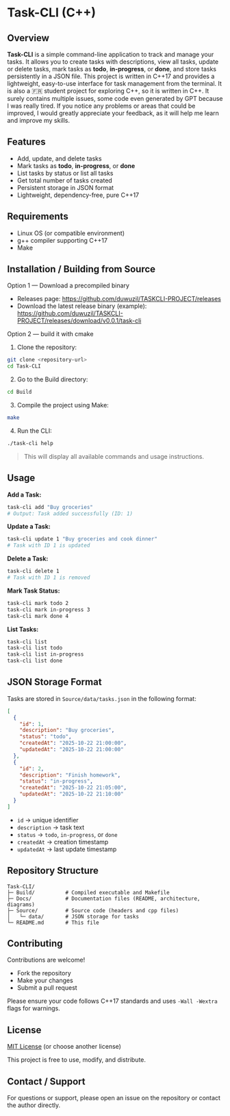 # Task-CLI (C++) 

## Overview

**Task-CLI** is a simple command-line application to track and manage your tasks. It allows you to create tasks with descriptions, view all tasks, update or delete tasks, mark tasks as **todo**, **in-progress**, or **done**, and store tasks persistently in a JSON file. This project is written in C++17 and provides a lightweight, easy-to-use interface for task management from the terminal.
It is also a 🇫🇷 student project for exploring C++, so it is written in C++. It surely contains multiple issues, some code even generated by GPT because I was really tired. If you notice any problems or areas that could be improved, I would greatly appreciate your feedback, as it will help me learn and improve my skills.

## Features

* Add, update, and delete tasks
* Mark tasks as **todo**, **in-progress**, or **done**
* List tasks by status or list all tasks
* Get total number of tasks created
* Persistent storage in JSON format
* Lightweight, dependency-free, pure C++17

## Requirements

* Linux OS (or compatible environment)
* g++ compiler supporting C++17
* Make

## Installation / Building from Source

Option 1 — Download a precompiled binary
- Releases page: https://github.com/duwuzil/TASKCLI-PROJECT/releases
- Download the latest release binary (example): https://github.com/duwuzil/TASKCLI-PROJECT/releases/download/v0.0.1/task-cli

Option 2 — build it with cmake
1. Clone the repository:

```bash
git clone <repository-url>
cd Task-CLI
```

2. Go to the Build directory:

```bash
cd Build
```

3. Compile the project using Make:

```bash
make
```

4. Run the CLI:

```bash
./task-cli help
```

> This will display all available commands and usage instructions.

## Usage

**Add a Task:**

```bash
task-cli add "Buy groceries"
# Output: Task added successfully (ID: 1)
```

**Update a Task:**

```bash
task-cli update 1 "Buy groceries and cook dinner"
# Task with ID 1 is updated
```

**Delete a Task:**

```bash
task-cli delete 1
# Task with ID 1 is removed
```

**Mark Task Status:**

```bash
task-cli mark todo 2
task-cli mark in-progress 3
task-cli mark done 4
```

**List Tasks:**

```bash
task-cli list
task-cli list todo
task-cli list in-progress
task-cli list done
```

## JSON Storage Format

Tasks are stored in `Source/data/tasks.json` in the following format:

```json
[
  {
    "id": 1,
    "description": "Buy groceries",
    "status": "todo",
    "createdAt": "2025-10-22 21:00:00",
    "updatedAt": "2025-10-22 21:00:00"
  },
  {
    "id": 2,
    "description": "Finish homework",
    "status": "in-progress",
    "createdAt": "2025-10-22 21:05:00",
    "updatedAt": "2025-10-22 21:10:00"
  }
]
```

* `id` → unique identifier
* `description` → task text
* `status` → `todo`, `in-progress`, or `done`
* `createdAt` → creation timestamp
* `updatedAt` → last update timestamp

## Repository Structure

```
Task-CLI/
├─ Build/          # Compiled executable and Makefile
├─ Docs/           # Documentation files (README, architecture, diagrams)
├─ Source/         # Source code (headers and cpp files)
│   └─ data/       # JSON storage for tasks
└─ README.md       # This file
```

## Contributing

Contributions are welcome!

* Fork the repository
* Make your changes
* Submit a pull request

Please ensure your code follows C++17 standards and uses `-Wall -Wextra` flags for warnings.

## License

[MIT License](LICENSE) (or choose another license)

This project is free to use, modify, and distribute.

## Contact / Support

For questions or support, please open an issue on the repository or contact the author directly.

